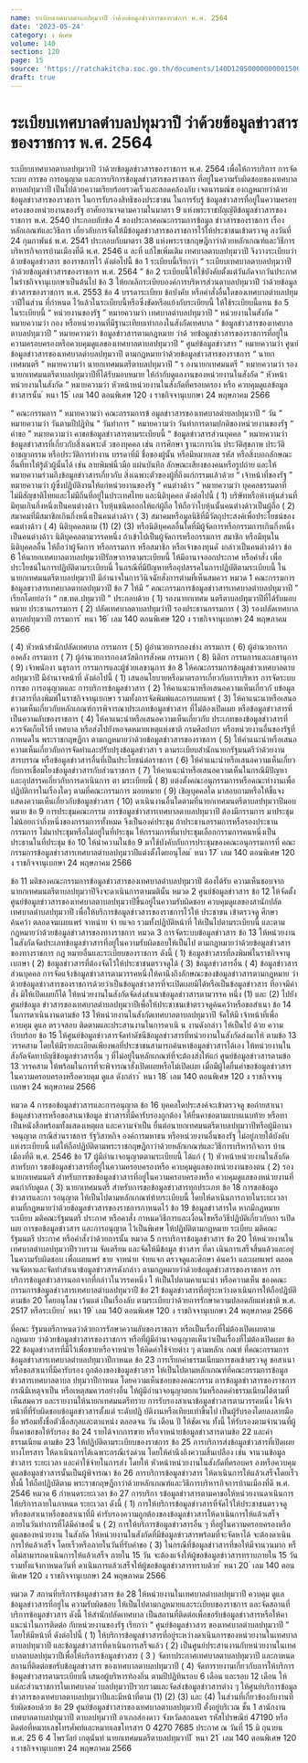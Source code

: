 ```yaml
---
name: ระเบียบเทศบาลตำบลปทุมวาปี ว่าด้วยข้อมูลข่าวสารของราชการ พ.ศ. 2564
date: '2023-05-24'
category: ง พิเศษ
volume: 140
section: 120
page: 15
source: 'https://ratchakitcha.soc.go.th/documents/140D120S0000000001500.pdf'
draft: true
---
```


# ระเบียบเทศบาลตำบลปทุมวาปี ว่าด้วยข้อมูลข่าวสารของราชการ พ.ศ. 2564

ระเบียบเทศบาลตาบลปทุมวาปี ว่าด้วยข้อมูลข่าวสารของราชการ พ.ศ. 2564 เพื่อให้การบริการ การจัดระบบ การขอ การอนุญาต และการบริการข้อมูลข่าวสารของราชการ ที่อยู่ในความรับผิดชอบของเทศบาลตาบลปทุมวาปี เป็นไปด้วยความเรียบร้อยรวดเร็วและสอดคล้องกับ เจตนารมณ์ข องกฎหมายว่าด้วยข้อมูลข่าวสารของราชการ ในการรับรองสิทธิของประชาชน ในการรับรู้ ข้อมูลข่าวสารที่อยู่ในความครอบครองของหน่วยงานของรัฐ อาศัยอานาจตามความในมาตรา 9 แห่งพระราชบัญญัติข้อมูลข่าวสารของราชการ พ.ศ. 2540 ประกอบกับข้อ 4 ของประกาศคณะกรรมการข้อมูล ข่าวสารของราชการ เรื่อง หลักเกณฑ์และวิธีการ เกี่ยวกับการจัดให้มีข้อมูลข่าวสารของราชการไว้ให้ประชาชนเข้าตรวจดู ลงวันที่ 24 กุมภาพันธ์ พ.ศ. 2541 ประกอบกับมาตรา 38 แห่งพระราชกฤษฎีกาว่าด้วยหลักเกณฑ์และวิธีการบริหารกิจการบ้านเมืองที่ดี พ.ศ. 2546 แ ละที่ แก้ไขเพิ่มเติม เทศบาลตาบลปทุมวาปี จึงวางระเบียบว่าด้วยข้อมูลข่าวสาร ของราชการไว้ ดังต่อไปนี้ ข้อ 1 ระเบียบนี้เรียกว่า “ ระเบียบเทศบาลตาบลปทุมวาปี ว่าด้วยข้อมูลข่าวสารของราชการ พ.ศ. 2564 ” ข้อ 2 ระเบียบนี้ให้ใช้บังคับตั้งแต่วันถัดจากวันประกาศในรำชกิจจานุเบกษาเป็นต้นไป ข้อ 3 ให้ยกเลิกระเบียบองค์การบริหารส่วนตาบลปทุมวาปี ว่าด้วยข้อมูลข่าวสารของราชการ พ.ศ. 2553 ข้อ 4 บรรดาระเบียบ ข้อบังคับ หรือคำสั่งอื่นใดของเทศบาลตำบลปทุมวาปีในส่วน ที่กำหนด ไว้แล้วในระเบียบนี้หรือซึ่งขัดหรือแย้งกับระเบียบนี้ ให้ใช้ระเบียบนี้แทน ข้อ 5 ในระเบียบนี้ “ หน่วยงานของรัฐ ” หมายความว่า เทศบาลตำบลปทุมวาปี “ หน่วยงานในสังกัด ” หมายความว่า กอง หรือหน่วยงานที่มีฐานะเทียบเท่ากองในสังกัดเทศบาล “ ข้อมูลข่าวสารของเทศบาลตาบลปทุมวาปี ” หมายความว่า ข้อมูลข่าวสารตามกฎหมาย ว่าด้ วยข้อมูลข่าวสารของราชการที่อยู่ในความครอบครองหรือควบคุมดูแลของเทศบาลตาบลปทุมวาปี “ ศูนย์ข้อมูลข่าวสาร ” หมายความว่า ศูนย์ข้อมูลข่าวสารของเทศบาลตำบลปทุมวาปี ตามกฎหมายว่าด้วยข้อมูลข่าวสารของราชการ “ นายกเทศมนตรี ” หมายความว่า นายกเทศมนตรีตาบลปทุมวาปี “ ร องนายกเทศมนตรี ” หมายความว่า รองนายกเทศมนตรีตาบลปทุมวาปีที่ได้รับมอบหมาย ให้กำกับดูแลงานของหน่วยงานในสังกัด “ หัวหน้าหน่วยงานในสังกัด ” หมายความว่า หัวหน้าหน่วยงานในสังกัดที่ครอบครอง หรือ ควบคุมดูแลข้อมูลข่าวสารนั้น ้ หนา 15 ่ เลม 140 ตอนพิเศษ 120 ง ราชกิจจานุเบกษา 24 พฤษภาคม 2566

“ คณะกรรมการ ” หมายความว่า คณะกรรมการข้ อมูลข่าวสารของเทศบาลตำบลปทุมวาปี “ วัน ” หมายความว่า วันตามปีปฏิทิน “ วันทำการ ” หมายความว่า วันทำการตามปกติของหน่วยงานของรัฐ “ คำขอ ” หมายความว่า คาขอข้อมูลข่าวสารตามระเบียบนี้ “ ข้อมูลข่าวสารส่วนบุคคล ” หมายความว่า ข้อมูลข่าวสารที่เกี่ยวกับสิ่งเฉพาะตั วของบุคคล เช่น การศึกษา ฐานะการเงิน ประวัติสุขภาพ ประวัติอาชญากรรม หรือประวัติการทำงาน บรรดาที่มี ชื่อของผู้นั้น หรือมีหมายเลข รหัส หรือสิ่งบอกลักษณะอื่นที่ทาให้รู้ตัวผู้นั้นได้ เช่น ลายพิมพ์นิ้วมือ แผ่นบันทึก ลักษณะเสียงของคนหรือรูปถ่าย และให้หมายความร่วมถึงข้อมูลข่าวสารเกี่ยวกับ สิ่งเฉพาะตัวของผู้ที่ถึงแก่กรรมแล้วด้วย “ เจ้าหน้าที่ของรัฐ ” หมายความว่า ผู้ซึ่งปฏิบัติงานให้แก่หน่วยงานของรัฐ “ คนต่างด้าว ” หมายความว่า บุคคลธรรมดาที่ไม่มีสัญชาติไทยและไม่มีถิ่นที่อยู่ในประเทศไทย และนิติบุคคล ดังต่อไปนี้ ( 1) บริษัทหรือห้างหุ้นส่วนที่มีทุนเกินกึ่งหนึ่งเป็นคนต่างด้าว ใบหุ้นชนิดออกให้แก่ผู้ถือ ให้ถือว่าใบหุ้นนั้นคนต่างด้าวเป็นผู้ถือ ( 2) สมาคมที่มีสมาชิกเกินกึ่งหนึ่งเป็นคนต่างด้าว ( 3) สมาคมหรือมูลนิธิที่มีวัตถุประสงค์เพื่อประโยชน์ของคนต่างด้าว ( 4) นิติบุคคลตาม (1) (2) (3) หรือนิติบุคคลอื่นใดที่มีผู้จัดการหรือกรรมการเกินกึ่งหนึ่ง เป็นคนต่างด้าว นิติบุคคลตามวรรคหนึ่ง ถ้าเข้าไปเป็นผู้จัดการหรือกรรมการ สมาชิก หรือมีทุนในนิติบุคคลอื่น ให้ถือว่าผู้จัดการ หรือกรรมการ หรือสมาชิก หรือเจ้าของทุนดั งกล่าวเป็นคนต่างด้าว ข้อ 6 ให้นายกเทศบาลตาบลปทุมวาปีรักษาการตามระเบียบนี้ ให้มีอานาจออกประกาศ หรือคำสั่ง เพื่อประโยชน์ในการปฏิบัติตามระเบียบนี้ ในกรณีที่มีปัญหาหรืออุปสรรคในการปฏิบัติตามระเบียบนี้ ในนายกเทศมนตรีตาบลปทุมวาปี มีอำนาจในการวินิจฉัยสั่งการตำมที่เห็นสมควร หมวด 1 คณะกรรมการข้อมูลขาวสารเทศบาลตาบลปทุมวาปี ข้อ 7 ให้มี “ คณะกรรมการข้อมูลข่าวสารเทศบาลตำบลปทุมวาปี ” เรียกโดยย่อว่า “ กข.ทต.ปทุมวาปี ” ประกอบด้วย ( 1) รองนายกเทศม นตรีตาบลปทุมวาปีที่ได้รับมอบหมาย ประธานกรรมการ ( 2) ปลัดเทศบาลตาบลปทุมวำปี รองประธานกรรมการ ( 3) รองปลัดเทศบาลตาบลปทุมวาปี กรรมการ ้ หนา 16 ่ เลม 140 ตอนพิเศษ 120 ง ราชกิจจานุเบกษา 24 พฤษภาคม 2566

( 4) หัวหน้าสำนักปลัดเทศบาล กรรมการ ( 5) ผู้อำนวยการกองช่าง กรรมการ ( 6) ผู้อำนวยการกองคลัง กรรมการ ( 7) ผู้อำนวยการกองสวัสดิการสังคม กรรมการ ( 8) นิติกร กรรมการและเลขานุการ ( 9) เจ้าพนักงา นธุรการ กรรมการและผู้ช่วยเลขานุการ ข้อ 8 ให้คณะกรรมการข้อมูลข่าวเทศบาลตาบลปทุมวาปี มีอำนาจหน้าที่ ดังต่อไปนี้ ( 1) เสนอนโยบายหรือมาตรการเกี่ยวกับการบริหาร การจัดระบบ การขอ การอนุญาตและ การบริการข้อมูลข่าวสาร ( 2) ให้คาแนะนาหรือเสนอความเห็นเกี่ยวกั บข้อมูลข่าวสารที่ลงพิมพ์ในราชกิจจานุเบกษา รวมทั้งการจัดพิมพ์และการเผยแพร่ ( 3) ให้คาแนะนาหรือเสนอความเห็นเกี่ยวกับหลักเกณฑ์การพิจารณาประเภทข้อมูลข่าวสาร ที่ไม่ต้องเปิดเผย หรือข้อมูลข่าวสารที่เป็นความลับของราชการ ( 4) ให้คาแนะนำหรือเสนอความเห็นเกี่ยวกับ ประเภทของข้อมูลข่าวสารที่ควรจัดเก็บไว้ที่ เทศบาล หรือส่งไปยังหอจดหมายเหตุแห่งชาติ กรมศิลปากร หรือหน่วยงานอื่นของรัฐที่กาหนดใน พระราชกฤษฎีกา ตามกฎหมายว่าด้วยข้อมูลข่าวสารของราชการ ( 5) ให้คำแนะนำหรือเสนอความเห็นเกี่ยวกับการจัดทำและปรับปรุงข้อมูลข่าวสา ร ตามระเบียบสำนักนายกรัฐมนตรีว่าด้วยงานสารบรรณ หรือข้อมูลข่าวสารอื่นที่เป็นประโยชน์ต่อราชการ ( 6) ให้คำแนะนำหรือเสนอความเห็นเกี่ยวกับการเชื่อมโยงข้อมูลข่าวสารกับส่วนราชการ ( 7) ให้คาแนะนำหรือเสนอความเห็นในกรณีมีปัญหาและอุปสรรคเกี่ยวกับการดาเนินการ ตา มระเบียบนี้ ( 8) แต่งตั้งคณะอนุกรรมการหรือคณะทำงานเพื่อปฏิบัติการในเรื่องใดๆ ตามที่คณะกรรมการ มอบหมาย ( 9) เชิญบุคคลใด มาสอบถามหรือให้ชี้แจงแสดงความเห็นเกี่ยวกับข้อมูลข่าวสาร ( 10) ดาเนินงานอื่นใดตามที่นายกเทศมนตรีตาบลปทุมวาปีมอบหมาย ข้อ 9 การประชุมคณะกรรม การข้อมูลข่าวสารเทศบาลตาบลปทุมวาปี ต้องมีกรรมการ มาประชุมไม่น้อยกว่ากึ่งหนึ่งของกรรมการทั้งหมด จึงเป็นองค์ประชุม ถ้าประธานกรรมการหรือรองประธานกรรมการ ไม่มาประชุมหรือไม่อยู่ในที่ประชุม ให้กรรมการที่มาประชุมเลือกกรรมการคนหนึ่งเป็นประธานในที่ประชุม ข้อ 10 ให้นำความในข้อ 9 มาใช้บังคับกับการประชุมของคณะอนุกรรมการที่ คณะกรรมการข้อมูลข่าวสารเทศบาลตำบลปทุมวาปีแต่งตั้งโดยอนุโลม ้ หนา 17 ่ เลม 140 ตอนพิเศษ 120 ง ราชกิจจานุเบกษา 24 พฤษภาคม 2566

ข้อ 11 มติของคณะกรรมการข้อมูลข่าวสารของเทศบาลตำบลปทุมวาปี ต้องได้รับ ความเห็นชอบจากนายกเทศมนตรีตาบลปทุมวาปีจึงจะดาเนินการตามมตินั้น หมวด 2 ศูนย์ข้อมูลข่าวสาร ข้อ 12 ให้จัดตั้งศูนย์ข้อมูลข่าวสารของเทศบาลตาบลปทุมวาปีขึ้นอยู่ในความรับผิดชอบ ควบคุมดูแลของสานักปลัดเทศบาลตำบลปทุมวาปี เพื่อให้บริการข้อมูลข่าวสารของราชการไว้ให้ ประชาชน เข้าตรวจดู ศึกษา ค้นคว้า ตลอดจนเผยแพร่ จาหน่าย จ่า ยแจก รวมทั้งปฏิบัติหน้าที่ ให้เป็นไปตามระเบียบนี้ และตามกฎหมายว่าด้วยข้อมูลข่าวสารของทางราชการ หมวด 3 การจัดระบบข้อมูลข่าวสาร ข้อ 13 ให้หน่วยงานในสังกัดจัดประเภทข้อมูลข่าวสารที่อยู่ในความรับผิดชอบให้เป็นไป ตามกฎหมายว่าด้วยข้อมูลข่าวสารของทางราชการ กฎ หมายอื่นและระเบียบของราชการ ดังนี้ ( 1) ข้อมูลข่าวสารที่ลงพิมพ์ในราชกิจจานุเบกษา ( 2) ข้อมูลข่าวสารที่ต้องจัดไว้ให้ประชาชนตรวจดูได้ ( 3) ข้อมูลข่าวสารอื่น ( 4) ข้อมูลข่าวสารส่วนบุคคล การจัดแจ้งข้อมูลข่าวสารตามวรรคหนึ่งให้คานึงถึงลักษณะของข้อมูลข่าวสารตามกฎหมาย ว่าด้วยข้อมูลข่าวสารของราชการด้วยว่าเป็นข้อมูลข่าวสารที่จะเปิดเผยมิได้หรือเป็นข้อมูลข่าวสาร ที่อาจมีคำสั่ง มิให้เปิดเผยก็ได้ ให้หน่วยงานในสังกัดจัดส่งสำเนาข้อมูลข่าวสารตามวรรค หนึ่ง (1) และ (2) ไปยังศูนย์ข้อมูล ข่าวสารของเทศบาลตำบลปทุมวาปีเพื่อให้ประชาชนเข้าตรวจดูค้นคว้าหรือขอสำเนา ข้อ 14 ในการดาเนินงานตามข้อ 13 ให้หน่วยงานในสังกัดเทศบาลตาบลปทุมวาปี จัดให้มี เจ้าหน้าที่เพื่อควบคุม ดูแล ตรวจสอบ ติดตามและประสานงานในการดาเนิ น งานดังกล่าว ให้เป็นไป ด้วย ความเรียบร้อย ข้อ 15 ให้ศูนย์ข้อมูลข่าวสารจัดทำดัชนีข้อมูลข่าวสารที่หน่วยงานในสังกัดส่งมาให้ ตามข้อ 13 วรรคสาม โดยให้มีรายละเอียดเพียงพอที่ประชาชนสามารถค้นหาข้อมูลข่าวสารได้เอง ให้หน่วยงานในสังกัดจัดทาบัญชีข้อมูลข่าวสารอื่น ๆ ที่ไม่อยู่ในหลักเกณฑ์ที่จะต้องส่งให้แก่ ศูนย์ข้อมูลข่าวสารตามข้อ 13 วรรคสาม ให้พร้อมในการที่จะพิจารณาสั่งเปิดเผยหรือไม่เปิดเผย เมื่อมีผู้ใดยื่นคำขอข้อมูลข่าวสารในความครอบครองหรือควบคุม ดูแล ดังกล่าว ้ หนา 18 ่ เลม 140 ตอนพิเศษ 120 ง ราชกิจจานุเบกษา 24 พฤษภาคม 2566

หมวด 4 การขอข้อมูลข่าวสารและการอนุญาต ข้อ 16 บุคคลใดประสงค์จะเข้าตรวจดู ขอถ่ายสาเนาข้อมูลข่าวสารหรือขอสาเนาข้อมูล ข่าวสารที่มีคารับรองถูกต้อง ให้ยื่นคาขอตามแบบแนบท้าย หรือทาเป็นหนังสือพร้อมทั้งแสดงเหตุผล และความจำเป็น ยื่นต่อนายกเทศมนตรีตาบลปทุมวาปีหรือผู้มีอานาจอนุญาต กรณีส่วนราชการ รัฐวิสาหกิจ องค์การมหาชน หรือหน่วยงานอื่นของรัฐ ไม่อยู่ภายใต้บังคับ แห่งระเบียบนี้ แต่ให้ถือปฏิบัติตามพระราชกฤษฎีกาว่าด้วยหลักเกณฑ์และวิธีการบริหารกิจการ บ้านเมืองที่ดี พ.ศ. 2546 ข้อ 17 ผู้มีอำนาจอนุญาตตามระเบียบนี้ ได้แก่ ( 1) หัวหน้าหน่วยงานในสังกัด สาหรับกา รขอข้อมูลข่าวสารที่อยู่ในความครอบครองหรือ ควบคุมดูแลของหน่วยงานของตน ( 2) รองนายกเทศมนตรี สำหรับการขอข้อมูลข่าวสารที่อยู่ในความครอบครองหรือ ควบคุมดูแลของหน่วยงานที่ตนกำกับดูแล ( 3) นายกเทศมนตรี สำหรับการขอข้อมูลข่าวสารทุกประเภท ข้อ 18 การขอข้อมูลข่าวสารและกา รอนุญาต ให้เป็นไปตามหลักเกณฑ์ท้ายระเบียบนี้ โดยให้ดาเนินการภายในระยะเวลาตามที่กฎหมายว่าด้วยข้อมูลข่าวสารของราชการกาหนดไว้ ข้อ 19 ข้อมูลข่าวสารใด หากมีกฎหมาย ระเบียบ มติคณะรัฐมนตรี ประกาศ หรือคาสั่ง กาหนดวิธีการและเงื่อนไขหรือวิธีปฏิบัติเกี่ยวกับกา รเปิดเผย การขอข้อมูลข่าวสาร และการอนุญาต ไว้เป็นพิเศษ ให้ปฏิบัติตามกฎหมาย ระเบียบ มติคณะรัฐมนตรี ประกาศ หรือคำสั่งว่าด้วยการนั้น หมวด 5 การบริการข้อมูลข่าวสาร ข้อ 20 ให้หน่วยงานในเทศบาลตำบลปทุมวาปีรวบรวม จัดเตรียม และจัดให้มีข้อมูล ข่าวสาร ที่ดา เนินการเสร็จสิ้นแล้วและอยู่ในความรับผิดชอบ เพื่อเผยแพร่ ขาย จาหน่าย จ่ายแจก ตรวจดูและศึกษา ค้นคว้า และเผยแพร่ ตลอดจนจัดหาและจัดทำสำเนาข้อมูลข่าวสารดังกล่าว ตามกฎหมายว่าด้วยข้อมูลข่าวสารของราชการ การบริการข้อมูลข่าวสารนอกจากที่กล่าวในวรรคหนึ่ง ใ ห้เป็นไปตามคาแนะนำ หรือความเห็น ของคณะกรรมการข้อมูลข่าวสารเทศบาลตำบลปทุมวาปี ข้อ 21 ข้อมูลข่าวสารที่อยู่ระหว่างดาเนินการให้ถือปฏิบัติตามข้อ 20 โดยอนุโลม เว้นแต่ เป็นเรื่องลับ ตามระเบียบว่าด้วยการรักษาความปลอดภัยแห่งชาติ พ.ศ. 2517 หรือระเบียบ ้ หนา 19 ่ เลม 140 ตอนพิเศษ 120 ง ราชกิจจานุเบกษา 24 พฤษภาคม 2566

ที่คณะ รัฐมนตรีกาหนดว่าด้วยการรักษาความลับของราชการ หรือเป็นเรื่องที่ไม่ต้องเปิดเผยตามกฎหมาย ว่าด้วยข้อมูลข่าวสารของราชการ หรือที่ผู้มีอำนาจอนุญาตเห็นว่าเป็นเรื่องที่ไม่ต้องเปิดเผย ข้อ 22 ข้อมูลข่าวสารที่มีไว้เพื่อขายหรือจาหน่าย ให้คิดค่าใช้จ่ายต่าง ๆ ตามหลักเ กณฑ์ ที่คณะกรรมการข้อมูลข่าวสารเทศบาลตำบลปทุมวาปีกาหนด ข้อ 23 การเรียกค่าธรรมเนียมการขอเข้าตรวจดู ขอสาเนา หรือขอสาเนาที่มีคารับรอง ถูกต้องของข้อมูลข่าวสาร ให้เป็นไปตามหลักเกณฑ์ที่คณะกรรมการข้อมูลข่าวสารเทศบาลตาบล ปทุมวาปีกาหนด โดยความเห็นชอบของคณะกรรม การข้อมูลข่าวสารของราชการ กรณีมีเหตุจาเป็น หรือเหตุสมควรอย่างอื่น ให้ผู้มีอำนาจอนุญาตยกเว้นหรือลดค่าธรรมเนียมได้ตามที่เห็นสมควร และรายงานให้นายกเทศมนตรีทราบ การรับรองสาเนาข้อมูลข่าวสารตามวรรคหนึ่ง ให้เจ้าหน้าที่ที่รับผิดชอบข้อมูลข่าวสารตั้งแต่ ระดับปฏิ บัติงานหรือเทียบเท่าขึ้นไป เป็นผู้รับรองโดยลงลายมือชื่อ พร้อมทั้งชื่อตัวชื่อสกุลและตาแหน่ง ตลอดจน วัน เดือน ปี ให้ชัดเจน ทั้งนี้ ให้รับรองตามจำนวนที่ผู้ยื่นคาขอขอให้รับรอง ข้อ 24 รายได้จากการขาย หรือจาหน่ายข้อมูลข่าวสารตามข้อ 22 และค่าธรรมเนียม ตามข้อ 23 ให้ปฏิบัติตามระเบียบของราชการ ข้อ 25 การบริการส่งข้อมูลข่าวสารที่เปิดเผยทางโทรสาร ให้ดาเนินการได้เฉพาะกรณีเร่งด่วน โดยให้คำนึงถึงความสิ้นเปลือง เช่น จานวนข้อมูลข่าวสาร ระยะเวลา และค่าใช้จ่ายในการส่ง โดยให้ หัวหน้าหน่วยงานในสังกัดที่ครอบคร องหรือควบคุมดูแลข้อมูลข่าวสารนั้นเป็นผู้พิจารณา ข้อ 26 การบริการข้อมูลข่าวสาร ให้ดาเนินการให้แล้วเสร็จโดยเร็ว ทั้งนี้ ให้ถือปฏิบัติตาม พระราชกฤษฎีกาว่าด้วยหลักเกณฑ์และวิธีการบริหารกิจการบ้านเมืองที่ดี พ.ศ. 2546 หมวด 6 กำหนดระยะเวลา ข้อ 27 การบริกา รข้อมูลข่าวสารตามคาขอให้หน่วยงานดาเนินการให้บริการภายในกาหนด ระยะเวลา ดังนี้ ( 1) การให้บริการข้อมูลข่าวสารที่จัดไว้ให้ประชาชนตรวจดูหรือขอสาเนาหรือขอสาเนาที่มี คำรับรองความถูกต้องของข้อมูลข่าวสารให้ดาเนินการให้แล้วเสร็จภายในวันทำการที่ได้มีคำขอนั้ น ( 2) การให้บริการข้อมูลข่าวสารอื่น ๆ ที่อยู่ในความครอบครองหรือดูแลของหน่วยงาน ในสังกัด ให้หน่วยงานในสังกัดที่มีข้อมูลข่าวสารพร้อมที่จะจัดหาได้ จะต้องดาเนินการให้แล้วเสร็จ โดยเร็วหรือภายในวันที่รับคำขอ ( 3) ในกรณีที่ข้อมูลข่าวสารที่ขอให้มีจานวนมาก หรื อไม่สามารถดาเนินการให้แล้วเสร็จ ภายใน 15 วัน จะต้องแจ้งให้ผู้ขอข้อมูลข่าวสารทราบภายใน 15 วัน รวมทั้งแจ้งกาหนดวันที่ ดาเนินการแล้วเสร็จให้ผู้ขอข้อมูลข่าวสารทราบด้วย ้ หนา 20 ่ เลม 140 ตอนพิเศษ 120 ง ราชกิจจานุเบกษา 24 พฤษภาคม 2566

หมวด 7 สถานที่บริการข้อมูลข่าวสาร ข้อ 28 ให้หน่วยงานในเทศบาลตำบลปทุมวาปี ควบคุม ดูแลข้อมูลข่าวสารที่อยู่ใน ความรับผิดชอบ ให้เป็นไปตามกฎหมายและระเบียบของราชการ และจัดสถานที่บริการข้อมูลข่าวสาร ดังนี้ ให้สำนักปลัดเทศบาล เป็นสถานที่ติดต่อเพื่อขอรับข้อมูลข่าวสารหรือให้คาแนะนำในการติดต่อ กับหน่วยงานของรัฐ เรียกว่า “ ศูนย์ข้อมูลข่าวสาร ของเทศบาลตำบลปทุมวาปี ” โดยให้มีหน้าที่ ดังต่อไปนี้ ( 1) ให้บริการข้อมูลข่าวสารที่อยู่ระหว่างดาเนินการของหน่วยงานในเทศบาลตาบลปทุมวาปี และข้อมูลข่าวสารที่ดาเนินการเสร็จแล้ว ( 2) เป็นศูนย์ประสานงานกับหน่วยงานในเทศบาลตาบลปทุมวาปีเพื่อให้บริการข้อมูลข่าวสาร ( 3 ) จัดทาประกาศเทศบาลตาบลปทุมวาปี และกาหนดสถานที่ติดต่อขอรับข้อมูลข่าวสาร ของเทศบาลตาบลปทุมวาปี ( 4) จัดทารายงานเกี่ยวกับการให้บริการข้อมูลข่าวสารตามระเบียบนี้ เสนอผู้บริหารท้องถิ่น ตามปีปฏิทินรอบ 6 เดือน และรอบ 12 เดือน ให้แต่ละส่วนราชการในเทศบาลต ำบลปทุมวาปีรวบรวมและจัดส่งข้อมูลข่าวสารต่าง ๆ ให้ศูนย์บริการข้อมูลข่าวสารของเทศบาลตาบลปทุมวาปีและมีหน้าที่ตาม (1) (2) (3) และ (4) ในส่วนที่เกี่ยวข้องกับงานที่รับผิดชอบด้วย ข้อ 29 ศูนย์ข้อมูลข่าวสารของเทศบาลตาบลปทุมวาปี ตั้งอยู่บริเวณ ชั้น 1 สานักงาน เทศบาลตาบลปทุมวาปี ตาบลปทุมวาปี อาเภอส่องดาว จังหวัดสกลนคร รหัสไปรษณีย์ 47190 หรือติดต่อที่หมายเลขโทรศัพท์และหมายเลขโทรสาร 0 4270 7685 ประกาศ ณ วันที่ 15 มิ ถุนายน พ.ศ. 25 6 4 ไพรวัลย์ เกตุนันท์ นายกเทศมนตรีตาบลปทุมวาปี ้ หนา 21 ่ เลม 140 ตอนพิเศษ 120 ง ราชกิจจานุเบกษา 24 พฤษภาคม 2566





